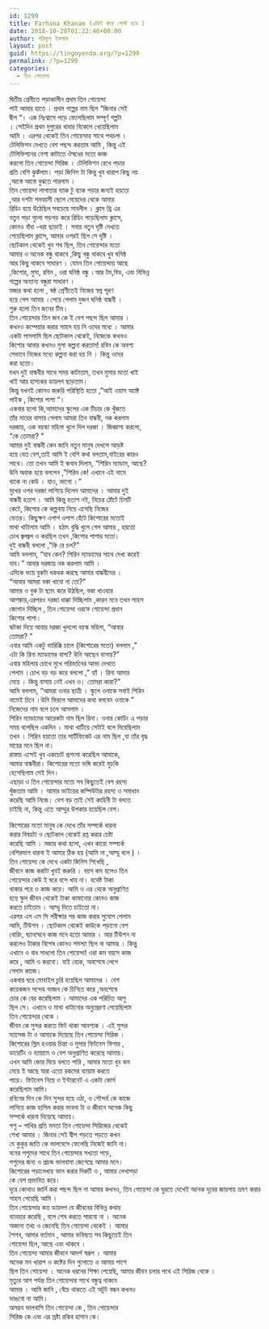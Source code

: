 ```yaml
---
id: 1299
title: Farhana Khanam (এডিট করে পোস্ট হবে )
date: 2018-10-28T01:22:46+00:00
author: শরিফুল ইসলাম
layout: post
guid: https://tingoyenda.org/?p=1299
permalink: /?p=1299
categories:
  - তিন গোয়েন্দা
---
```

দ্বিতীয় শ্রেনীতে পড়াকালীন প্রথম তিন গোয়েন্দা  
পাই আমার হাতে । প্রথম গল্পের নাম ছিল &#8220;জিনার সেই  
দ্বীপ &#8220;। এক নিঃশ্বাসে পড়ে ফেলেছিলাম সম্পূর্ণ গল্পটা  
। সেইদিন প্রথম দুপুরের খাবার বিকেলে খেয়েছিলাম  
আমি । এরপর থেকেই তিন গোয়েন্দার সাথে পথচলা ।  
টেলিভিশন দেখতে বেশ পছন্দ করতাম আমি , কিন্তু এই  
টেলিভিশনের নেশা কাটাতে ঔষধের মতো কাজ  
করলো তিন গোয়েন্দা সিরিজ । টেলিভিশন রেখে পড়ার  
প্রতি বেশি ঝুকঁলাম। পড়া জিনিস টা কিন্তু খুব খারাপ কিছু নয়  
,আস্তে আস্তে বুঝতে পারলাম ।  
তিন গোয়েন্দা লাগাতার ব্যাক টু ব্যাক পড়ার জন্যই হয়তো  
,আর দশটা সমবয়সী ছেলে মেয়েদের থেকে আমার  
রিডিং হয়ে উঠেছিল সবচেয়ে সাবলীল । ক্লাস থ্রি এর  
নতুন পড়া গুলো গড়গড় করে রিডিং পড়েছিলাম ক্লাসে,  
কোনও বাঁধা -ধরা ছাড়াই । সবার নতুন দৃষ্টি দেখতে  
পেয়েছিলাম ক্লাসে, আমার ওপরই ছিল সে দৃষ্টি ।  
ছোটকাল থেকেই খুব শখ ছিল, তিন গোয়েন্দার মতো  
আমার ও অনেক বন্ধু থাকবে ,কিছু বন্ধু থাকবে খুব ঘনিষ্ঠ  
আর কিছু থাকবে সাধারণ । যেমন তিন গোয়েন্দায় আছে  
,কিশোর, মুসা, রবিন , ওরা ঘনিষ্ঠ বন্ধু ।আর টম,বিড, এবং বিভিন্ন  
গল্পের অন্যান্য বন্ধুরা সাধারণ ।  
মজার কথা হলো , ষষ্ঠ শ্রেণীতেই নিজের স্বপ্ন পূরণ  
হয়ে গেল আমার ।পেয়ে গেলাম দুজন ঘনিষ্ঠ বান্ধবী ।  
শুরু হলো তিন জনের টিম।  
তিন গোয়েন্দার তিন জন কে ই বেশ পছন্দ ছিল আমার ।  
কখনও কম্পেয়ার করার সাহস হয় নি ওদের মধ্যে । আমার  
একটা পাগলামি ছিল ছোটকাল থেকেই, নিজেকে কখনও  
কিশোর আবার কখনও মুসা কল্পনা করতাম! রবিন কে অবশ্য  
সেভাবে নিজের মধ্যে কল্পনা করা হয় নি । কিন্তু ওদের  
করা হতো।  
যখন দুই বান্ধবীর সাথে সময় কাটাতাম, তখন মুসার মতো খাই  
খাই আর হাস্যকর ডায়লগ ছাড়তাম।  
কিন্তু যখনই কোনও জরুরি পরিস্থিতি হতো ,&#8221;আই ওয়াস অ্যাক্ট  
লাইক , কিশোর পাশা &#8220;।  
একবার হলো কি,আমাদের স্কুলের এক টিচার কে খুঁজতে  
তাঁর মায়ের বাসায় গেলাম আমরা তিন বান্ধবী, নক করলাম  
দরজায়, এক বয়স্কা মহিলা খুলে দিল দরজা । জিজ্ঞাসা করলো,  
&#8220;কে তোমরা? &#8221;  
আমার দুই বান্ধবী কেন জানি নতুন মানুষ দেখলে আড়ষ্ট  
হয়ে যেত বেশ,তাই আমি ই বেশি কথা বলতাম,বাইরের কারও  
সাথে। তো তখন আমি ই জবাব দিলাম, &#8220;শিরিন ম্যাডাম, আছে?  
উনি অবাক হয়ে বললেন ,&#8221;শিরিন কে! এখানে এই নামে  
থাকে না কেউ । যাও, ভাগো ।&#8221;  
মুখের ওপর দরজা লাগিয়ে দিলেন আমাদের । আমার দুই  
বান্ধবী হতাশ । আমি কিন্তু হতাশ নই, নিচের ঠোঁটে চিমটি  
কেটে, কিশোর কে কল্পনায় নিয়ে এসেছি নিজের  
ভেতর। কিছুক্ষণ এপাশ ওপাশ হেঁটে কিশোরের মতোই  
মাথা খাটালাম আমি । হঠাৎ বুদ্ধি খুলে গেল আমার , হয়তো  
চোখ জ্বলজ্বল ও করছিল তখন ,কিশোর পাশার মতো।  
দুই বান্ধবী বললো ,&#8221;কি রে চল?&#8221;  
আমি বললাম, &#8220;যাব কেন? শিরিন ম্যাডামের সাথে দেখা করেই  
যাব।&#8221; আবার দরজায় নক করলাম আমি ।  
এদিকে ভয়ে বুকটা ধকধক করছে আমার বান্ধবীদের ।  
&#8220;আবার আমরা বকা খাবো না তো?&#8221;  
আমার ও বুক টা ছ্যাৎ করে উঠছিল, বকা খাওয়ার  
আশঙ্কায়,এরপরও দরজা ধাক্কা দিচ্ছিলাম ,কারন মনে তখন সাহস  
জোগান দিচ্ছিল , তিন গোয়েন্দা ওরফে গোয়েন্দা প্রধান  
কিশোর পাশা।  
ঝটকা দিয়ে আবার দরজা খুললো বয়স্ক মহিলা, &#8220;আবার  
তোমরা? &#8221;  
এবার আমি একটু ভারিক্কি চালে (কিশোরের মতো) বললাম ,&#8221;  
এটা কি রিনা ম্যাডামের বাসা? উনি আছেন বাসায়?&#8221;  
এবার মহিলার চোখে মুখে পরিবর্তনের আভা দেখতে  
পেলাম ।চোখ বড় বড় করে বললো ,&#8221; হ্যাঁ । রিনা আমার  
মেয়ে । কিন্তু বাসায় নেই এখন ও। তোমরা কারা?&#8221;  
আমি বললাম, &#8220;আমরা ওনার ছাত্রী । স্কুলে ওনাকে সবাই শিরিন  
নামেই চিনে ।উনি ফিরলে আমাদের কথা বলবেন ওনাকে &#8221;  
নিজেদের নাম বলে চলে আসলাম ।  
শিরিন ম্যাডামের আরেকটা নাম ছিল রিনা। ওনার কোচিং এ পড়ার  
সময় বলেছিল একদিন । মাথা খাটিয়ে সেটাই বলে দিয়েছিলাম  
তখন । শিরিন হয়তো তার সার্টিফিকেট এর নাম ছিল ,যা তাঁর বৃদ্ধ  
মায়ের মনে ছিল না।  
রাস্তায় এসেই খুব একচোট প্রশংসা করেছিল আমাকে,  
আমার বান্ধবীরা। কিশোরের মতো ভঙ্গি করেই মুচকি  
হেসেছিলাম সেই দিন।  
এছাড়া ও তিন গোয়েন্দার মতো সব কিছুতেই বেশ রহস্য  
খুঁজতাম আমি । আমার ভাইয়ের কম্পিউটার রহস্য ও সমাধান  
করেছি আমি নিজে। বেশ বড় তাই সেই কাহিনী টা বলতে  
চাইছি না, কিন্তু এতে আম্মুর উপকার হয়েছিল বেশ।

কিশোরের মতো মানুষ কে দেখে তাঁর সম্পর্কে ধারনা  
করার বিষয়টা ও ছোটকাল থেকেই রপ্ত করার চেষ্টা  
করেছি আমি । মজার কথা হলো, এখন কারো সম্পর্কে  
বেশিরভাগ ধারনা ই আমার ঠিক হয় (আমি না ,আম্মু বলে ) ।  
তিন গোয়েন্দা কে দেখে একটা জিনিস শিখেছি ,  
জীবনে কাজ করাটা খুবই জরুরি । বয়স কম হলেও তিন  
গোয়েন্দার কেউ ই ঘরে বসে খায় না। যথেষ্ট টাকা  
থাকার পরে ও কাজ করে। আমি ও এর থেকে অনুপ্রাণিত  
হয়ে স্কুল জীবন থেকেই টাকা কামানোর কোনও কাজ  
করতে চাইতাম । আম্মু দিতে চাইতো না।  
এরপর এস এস সি পরীক্ষার পর কাজ করার সুযোগ পেলাম  
আমি, টিউশন । ছোটকাল থেকেই কাউকে পড়ানো বেশ  
বোরিং, ঘ্যানঘেনে কাজ মনে হতো আমার । আর টিউশন না  
করলেও টাকার বিশেষ কোনও সমস্যা ছিল না আমার । কিন্তু  
এখানে ও বাধ সাধলো তিন গোয়েন্দা! ওরা কম বয়সে কাজ  
করে , আমি ও করবো। যাই হোক, অবশেষে লেগে  
গেলাম কাজে।  
একবার ঘরে মোবাইল চুরি হয়েছিল আমাদের । বেশ  
কয়েকজন সন্দেহ ভাজন কে চিন্হিত করে ,অবশেষে  
চোর কে বের করেছিলাম । আমাদের এক পরিচিত আপু  
ছিল সে। এখানে ও মাথা খাটানোর অনুপ্রেরণা পেয়েছিলাম  
তিন গোয়েন্দার থেকে ।  
জীবন কে সুন্দর করতে ফিট থাকা আবশ্যক । এই সুন্দর  
ম্যাসেজ টা ও আমাকে দিয়েছে তিন গোয়েন্দা সিরিজ ।  
কিশোরের স্লিম হওয়ার চিন্তা ও মুসার ফিটনেস ফিগার ,  
ডায়েটিং ও ব্যায়ামে ও বেশ অনুপ্রাণিত করেছে আমায়।  
এখন আমি জোর দিয়ে বলতে পারি , আমার মতো খুব কম  
মেয়ে ই আছে যারা এতো রকমের ব্যায়াম করতে  
পারে। ফিটনেস নিয়ে ও ইন্টারনেট এ একটা কোর্স  
করেছিলাম আমি।  
রবিনের দিন কে দিন সুন্দর হয়ে ওঠা, ও সৌন্দর্য কে কাজে  
লাগিয়ে কাজ হাসিল করার ভাবনা টা ও জীবনে অনেক কিছু  
সম্পর্কে ধারনা দিয়েছে আমায়।  
পশু &#8211; পাখির প্রতি মমতা তিন গোয়েন্দা সিরিজের থেকেই  
শেখা আমার । জিনার সেই দ্বীপ পড়তে পড়তে কখন  
যে কুকুর জাতি কে ভালবেসে ফেলেছি নিজেই জানি না।  
বনের পশুদের সাথে তিন গোয়েন্দার সখ্যতা পড়ে,  
পশুদের জন্য ও প্রচন্ড ভালবাসা জেগেছে আমার মনে।  
কিশোরের পড়ালেখায় ভাল করার দিকটি ও , আমার লেখাপড়া  
কে বেশ প্রভাবিত করে।  
দূরে কোথাও জার্নি করা পছন্দ ছিল না আমার কখনও, তিন গোয়েন্দা কে ঘুরতে দেখেই অনেক দূরের জায়গায় ভ্রমণ করার সাহস পেয়েছি আমি ।  
তিন গোয়েন্দার কত ডায়লগ যে জীবনের বিভিন্ন কথায়  
ব্যাবহার করেছি , বলে শেষ করতে পারবো না । অনেক  
অজানা তথ্য ও জেনেছি তিন গোয়েন্দা থেকেই । আমার  
শৈশব, আমার বর্তমান , আমার ভবিষ্যত সব কিছুতেই তিন  
গোয়েন্দা ছিল, আছে এবং থাকবে ।  
তিন গোয়েন্দা আমার জীবনে আদর্শ স্বরূপ । আমার  
অনেক মন খারাপ ও কষ্টের দিন গুলোতে ও আমার পাশে  
ছিল তিন গোয়েন্দা । অনেক ধরনের শিক্ষা পেয়েছি, আমার জীবন চলার পথে এই সিরিজ থেকে ।  
মৃত্যুর আগ পর্যন্ত তিন গোয়েন্দার সাথে বন্ধুত্ব থাকবে  
আমার । আমি জানি , বেঁচে থাকতে এই অটুট বন্ধন কখনও  
ভাঙবো না আমি।  
অসম্ভব ভালবাসি তিন গোয়েন্দা কে , তিন গোয়েন্দার  
সিরিজ কে এবং এর স্রষ্টা রকিব হাসান কে।